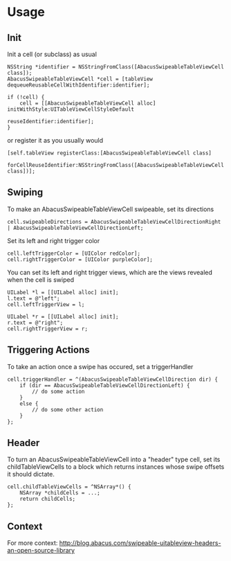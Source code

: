 # Usage

## Init

Init a cell (or subclass) as usual
```
NSString *identifier = NSStringFromClass([AbacusSwipeableTableViewCell class]);
AbacusSwipeableTableViewCell *cell = [tableView dequeueReusableCellWithIdentifier:identifier];

if (!cell) {
    cell = [[AbacusSwipeableTableViewCell alloc] initWithStyle:UITableViewCellStyleDefault
                                               reuseIdentifier:identifier];
}
```

or register it as you usually would
```
[self.tableView registerClass:[AbacusSwipeableTableViewCell class]
       forCellReuseIdentifier:NSStringFromClass([AbacusSwipeableTableViewCell class])];
```

## Swiping

To make an AbacusSwipeableTableViewCell swipeable, set its directions
```
cell.swipeableDirections = AbacusSwipeableTableViewCellDirectionRight | AbacusSwipeableTableViewCellDirectionLeft;
```

Set its left and right trigger color
```
cell.leftTriggerColor = [UIColor redColor];
cell.rightTriggerColor = [UIColor purpleColor];
```

You can set its left and right trigger views, which are the views revealed when the cell is swiped
```
UILabel *l = [[UILabel alloc] init];
l.text = @"left";
cell.leftTriggerView = l;

UILabel *r = [[UILabel alloc] init];
r.text = @"right";
cell.rightTriggerView = r;
```

## Triggering Actions

To take an action once a swipe has occured, set a triggerHandler
```
cell.triggerHandler = ^(AbacusSwipeableTableViewCellDirection dir) {
    if (dir == AbacusSwipeableTableViewCellDirectionLeft) {
        // do some action
    }
    else {
        // do some other action
    }
};
```

## Header

To turn an AbacusSwipeableTableViewCell into a "header" type cell, set its childTableViewCells to a block which returns instances whose swipe offsets it should dictate.

```
cell.childTableViewCells = ^NSArray*() {
    NSArray *childCells = ...;
    return childCells;
};
```

## Context

For more context: http://blog.abacus.com/swipeable-uitableview-headers-an-open-source-library
